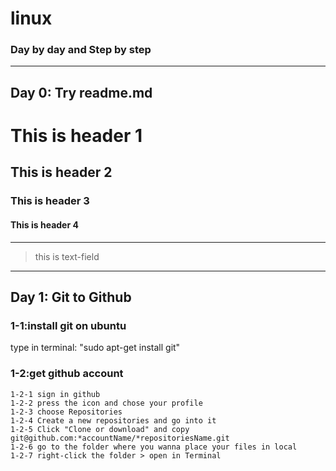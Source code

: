 # linux
### Day by day and Step by step
---
## Day 0: Try readme.md
# This is header 1
## This is header 2
### This is header 3
#### This is header 4
---
> this is text-field
---
## Day 1: Git to Github ##
### 1-1:install git on ubuntu
type in terminal: "sudo apt-get install git"
  ### 1-2:get github account 
    1-2-1 sign in github 
    1-2-2 press the icon and chose your profile
    1-2-3 choose Repositories 
    1-2-4 Create a new repositories and go into it
    1-2-5 Click "Clone or download" and copy git@github.com:*accountName/*repositoriesName.git
    1-2-6 go to the folder where you wanna place your files in local
    1-2-7 right-click the folder > open in Terminal

